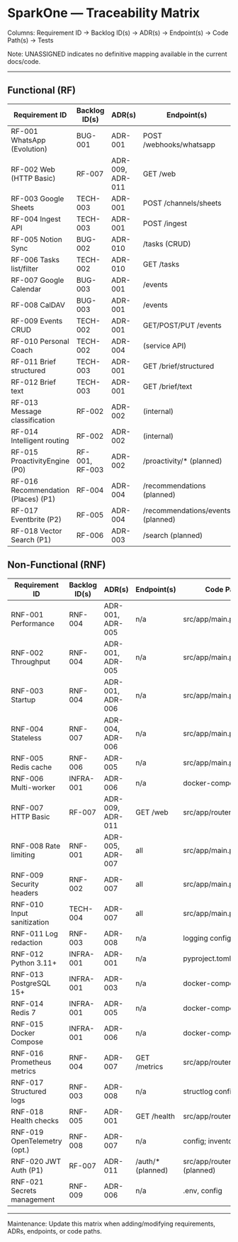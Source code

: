 # SparkOne — Traceability Matrix

Columns: Requirement ID → Backlog ID(s) → ADR(s) → Endpoint(s) → Code Path(s) → Tests

Note: UNASSIGNED indicates no definitive mapping available in the current docs/code.

---

## Functional (RF)

| Requirement ID | Backlog ID(s) | ADR(s) | Endpoint(s) | Code Path(s) | Tests |
|---|---|---|---|---|---|
| RF-001 WhatsApp (Evolution) | BUG-001 | ADR-001 | POST /webhooks/whatsapp | src/app/routers/webhooks.py | tests/test_webhooks.py |
| RF-002 Web (HTTP Basic) | RF-007 | ADR-009, ADR-011 | GET /web | src/app/routers/web.py | tests/test_web.py |
| RF-003 Google Sheets | TECH-003 | ADR-001 | POST /channels/sheets | src/app/routers/channels.py | tests/test_channels.py |
| RF-004 Ingest API | TECH-003 | ADR-001 | POST /ingest | src/app/routers/ingest.py | tests/test_ingest.py |
| RF-005 Notion Sync | BUG-002 | ADR-010 | /tasks (CRUD) | src/app/services/tasks.py | tests/test_tasks.py |
| RF-006 Tasks list/filter | TECH-002 | ADR-010 | GET /tasks | src/app/routers/tasks.py | tests/test_tasks.py |
| RF-007 Google Calendar | BUG-003 | ADR-001 | /events | src/app/services/calendar.py; src/app/integrations/google_calendar.py | tests/test_calendar.py |
| RF-008 CalDAV | BUG-003 | ADR-001 | /events | src/app/integrations/caldav.py | tests/test_caldav.py |
| RF-009 Events CRUD | TECH-002 | ADR-001 | GET/POST/PUT /events | src/app/routers/events.py | tests/test_events.py |
| RF-010 Personal Coach | TECH-002 | ADR-004 | (service API) | src/app/services/personal_coach.py | tests/test_coach.py |
| RF-011 Brief structured | TECH-003 | ADR-001 | GET /brief/structured | src/app/routers/brief.py | tests/test_brief.py |
| RF-012 Brief text | TECH-003 | ADR-001 | GET /brief/text | src/app/routers/brief.py | tests/test_brief.py |
| RF-013 Message classification | RF-002 | ADR-002 | (internal) | src/app/agents/agno.py | tests/test_agno.py |
| RF-014 Intelligent routing | RF-002 | ADR-002 | (internal) | src/app/agents/agno.py | tests/test_agno.py |
| RF-015 ProactivityEngine (P0) | RF-001, RF-003 | ADR-002 | /proactivity/* (planned) | src/app/services/proactivity.py (planned) | tests/test_proactivity.py (planned) |
| RF-016 Recommendation (Places) (P1) | RF-004 | ADR-004 | /recommendations (planned) | src/app/services/recommendations.py (planned) | tests/test_recommendations.py (planned) |
| RF-017 Eventbrite (P2) | RF-005 | ADR-004 | /recommendations/events (planned) | src/app/services/recommendations.py (planned) | tests/test_recommendations.py (planned) |
| RF-018 Vector Search (P1) | RF-006 | ADR-003 | /search (planned) | src/app/services/vector_search.py (planned) | tests/test_vector_search.py (planned) |

## Non-Functional (RNF)

| Requirement ID | Backlog ID(s) | ADR(s) | Endpoint(s) | Code Path(s) | Tests |
|---|---|---|---|---|---|
| RNF-001 Performance | RNF-004 | ADR-001, ADR-005 | n/a | src/app/main.py | tests/test_performance.py (planned) |
| RNF-002 Throughput | RNF-004 | ADR-001, ADR-005 | n/a | src/app/main.py | tests/test_performance.py (planned) |
| RNF-003 Startup | RNF-004 | ADR-001, ADR-006 | n/a | src/app/main.py | tests/test_performance.py (planned) |
| RNF-004 Stateless | RNF-007 | ADR-004, ADR-006 | n/a | src/app/main.py | tests/test_architecture.py (planned) |
| RNF-005 Redis cache | RNF-006 | ADR-005 | n/a | src/app/main.py | tests/test_cache.py (planned) |
| RNF-006 Multi-worker | INFRA-001 | ADR-006 | n/a | docker-compose.yml | tests/test_deployment.py (planned) |
| RNF-007 HTTP Basic | RF-007 | ADR-009, ADR-011 | GET /web | src/app/routers/web.py | tests/test_auth.py |
| RNF-008 Rate limiting | RNF-001 | ADR-005, ADR-007 | all | src/app/main.py | tests/test_middleware.py |
| RNF-009 Security headers | RNF-002 | ADR-007 | all | src/app/main.py | tests/test_security.py |
| RNF-010 Input sanitization | TECH-004 | ADR-007 | all | src/app/main.py | tests/test_security.py |
| RNF-011 Log redaction | RNF-003 | ADR-008 | n/a | logging config / structlog | tests/test_logging.py (planned) |
| RNF-012 Python 3.11+ | INFRA-001 | ADR-001 | n/a | pyproject.toml | tests/test_compatibility.py (planned) |
| RNF-013 PostgreSQL 15+ | INFRA-001 | ADR-003 | n/a | docker-compose.yml | tests/test_database.py (planned) |
| RNF-014 Redis 7 | INFRA-001 | ADR-005 | n/a | docker-compose.yml | tests/test_cache.py (planned) |
| RNF-015 Docker Compose | INFRA-001 | ADR-006 | n/a | docker-compose.yml | tests/test_deployment.py (planned) |
| RNF-016 Prometheus metrics | RNF-004 | ADR-007 | GET /metrics | src/app/routers/metrics.py | tests/test_metrics.py (planned) |
| RNF-017 Structured logs | RNF-003 | ADR-008 | n/a | structlog configuration | tests/test_logging.py (planned) |
| RNF-018 Health checks | RNF-005 | ADR-001 | GET /health | src/app/routers/health.py | tests/test_health.py |
| RNF-019 OpenTelemetry (opt.) | RNF-008 | ADR-007 | n/a | config; inventory.json | tests/test_observability.py (planned) |
| RNF-020 JWT Auth (P1) | RF-007 | ADR-011 | /auth/* (planned) | src/app/routers/auth.py (planned) | tests/test_auth.py (planned) |
| RNF-021 Secrets management | RNF-009 | ADR-006 | n/a | .env, config | tests/test_security.py (planned) |

---

Maintenance: Update this matrix when adding/modifying requirements, ADRs, endpoints, or code paths.
